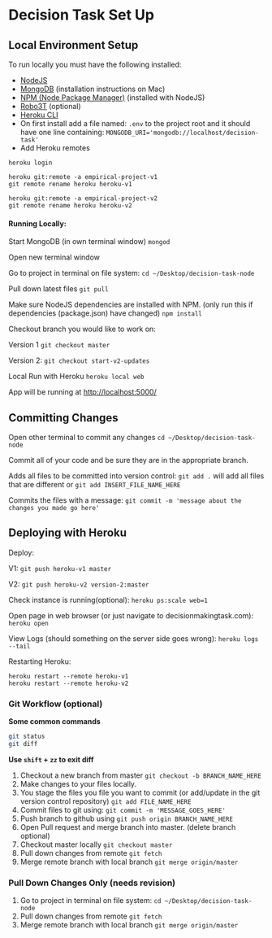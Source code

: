Decision Task Set Up
====================

## Local Environment Setup

To run locally you must have the following installed:
- [NodeJS](https://nodejs.org/en/download/)
- [MongoDB](https://treehouse.github.io/installation-guides/mac/mongo-mac.html) (installation instructions on Mac)
- [NPM (Node Package Manager)](https://www.npmjs.com/get-npm) (installed with NodeJS)
- [Robo3T](https://robomongo.org/download) (optional)
- [Heroku CLI](https://devcenter.heroku.com/articles/heroku-cli#download-and-install)
- On first install add a file named: `.env` to the project root and it should have one line containing: `MONGODB_URI='mongodb://localhost/decision-task'`
- Add Heroku remotes

```
heroku login

heroku git:remote -a empirical-project-v1
git remote rename heroku heroku-v1

heroku git:remote -a empirical-project-v2
git remote rename heroku heroku-v2
```

#### Running Locally:

Start MongoDB (in own terminal window)
`mongod`

Open new terminal window

Go to project in terminal on file system:
`cd ~/Desktop/decision-task-node`

Pull down latest files
`git pull`

Make sure NodeJS dependencies are installed with NPM. (only run this if dependencies (package.json) have changed)
`npm install`

Checkout branch you would like to work on:

Version 1
`git checkout master`

Version 2:
`git checkout start-v2-updates`

Local Run with Heroku
`heroku local web`

App will be running at [http://localhost:5000/](http://localhost:5000/)

## Committing Changes

Open other terminal to commit any changes
`cd ~/Desktop/decision-task-node`

Commit all of your code and be sure they are in the appropriate branch.

Adds all files to be committed into version control:
`git add .` will add all files that are different or `git add INSERT_FILE_NAME_HERE`

Commits the files with a message:
`git commit -m 'message about the changes you made go here'`

## Deploying with Heroku

Deploy:

V1:
`git push heroku-v1 master`  

V2:
`git push heroku-v2 version-2:master`

Check instance is running(optional):
`heroku ps:scale web=1`

Open page in web browser (or just navigate to decisionmakingtask.com):
`heroku open`

View Logs (should something on the server side goes wrong):
`heroku logs --tail`

Restarting Heroku:
```
heroku restart --remote heroku-v1
heroku restart --remote heroku-v2
```

### Git Workflow (optional)

**Some common commands**
```bash
git status
git diff
```
**Use `shift` + `zz` to exit diff**

1. Checkout a new branch from master `git checkout -b BRANCH_NAME_HERE`
2. Make changes to your files locally.
3. You stage the files you file you want to commit (or add/update in the git version control repository) `git add FILE_NAME_HERE`
4. Commit files to git using: `git commit -m 'MESSAGE_GOES_HERE'`
5. Push branch to github using `git push origin BRANCH_NAME_HERE`
6. Open Pull request and merge branch into master. (delete branch optional)
7. Checkout master locally `git checkout master`
8. Pull down changes from remote `git fetch`
9. Merge remote branch with local branch `git merge origin/master`

### Pull Down Changes Only (needs revision)

1. Go to project in terminal on file system:
`cd ~/Desktop/decision-task-node`
2. Pull down changes from remote `git fetch`
3. Merge remote branch with local branch `git merge origin/master`
